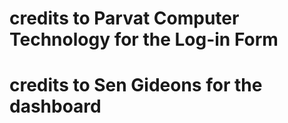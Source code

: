# credits to Parvat Computer Technology for the Log-in Form
# credits to Sen Gideons for the dashboard
